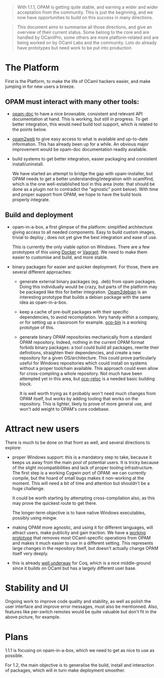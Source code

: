 > With 1.1.1, OPAM is getting quite stable, and earning a wider and wider
acceptation from the community. This is just the beginning, and we now have
opportunities to build on this success in many directions.

> This document aims to summarise all those directions, and give an overview of their current status. Some belong to the core and are handled by OCamlPro, some others are more platform-related and are being worked on by OCaml Labs and the community. Lots do already have prototypes but need work to be put into production

# The Platform

First is the Platform, to make the life of OCaml hackers easier, and make
jumping in for new users a breeze.

## OPAM must interact with many other tools:

   - [opam-doc](https://github.com/ocamllabs/opam-doc) to have a nice browsable, consistent and relevant API
     documentation at hand. This is working, but still in progress.
     To get better integration, this would need build tool support, which is related to the points below.

   - [opam2web](https://github.com/ocaml/opam2web) to give easy access to what is available and up-to-date
     information.
     This has already been up for a while. An obvious major improvement would be opam-doc documentation readily available.

   - build systems to get better integration, easier packaging and consistent
     install/uninstall.
     
     We have started an attempt to bridge the gap with opam-installer, but OPAM needs to get a better understanding/integration with 
     ocamlfind, which is the one well-established tool in this area (note: that should be done as a plugin not to contradict the "agnostic" point below).
     With time and proper support from OPAM, we hope to have the build tools properly integrate.

## Build and deployment

   - opam-in-a-box, a first glimpse of the platform: simplified architecture
     giving access to all needed components. Easy to build custom images,
     trivial to deploy ; does not yet give the best integration and ease of use.
     
     This is currently the only viable option on Windows.
     There are a few prototypes of this using [Docker](https://github.com/avsm/docker-opam) or [Vagrant](https://github.com/avsm/vagrant-opam).
     We need to make them easier to customise and build, and more stable.

   - binary packages for easier and quicker deployment. For those, there are
     several different approaches:

     * generate external binary packages (eg. .deb) from opam packages. Doing
       this individually would be crazy, but parts of the platform may be
       packaged like this for better integration.
       [Opam2debian](https://github.com/gildor478/opam2debian) is an interesting prototype that builds a debian package with the same idea as opam-in-a-box.

     * keep a cache of pre-built packages with their specific dependencies, to
       avoid recompilation. Very handy within a company, or for setting up a
       classroom for example.
       [ocp-bin](http://www.ocamlpro.com/blog/2013/12/02/monthly-11.html) is a working prototype of this.

     * generate binary OPAM repositories mechanically from a standard OPAM
       repository. Indeed, nothing in the current OPAM format forbids binary
       packages: a tool could build all packages, rewrite their definitions,
       straighten their dependencies, and create a new repository for a given
       OS/architecture. This could prove particularly useful for Windows
       repositories which could install on systems without a proper toolchain
       available. This approach could even allow for cross-compiling a whole repository.
       Not much have been attempted yet in this area, but [ocp-reloc](https://github.com/AltGr/ocp-reloc) is a needed basic building block.
       
       It is well worth trying as it probably won't need much changes from OPAM itself, but works by adding tooling that works on the repository.
       This is lighter, likely to prove of more general use, and won't add weight to OPAM's core codebase.

# Attract new users

There is much to be done on that front as well, and several directions to explore:

   - proper Windows support: this is a mandatory step to take,
     because it keeps us away from the main pool of potential users. It is
     tricky because of the slight incompatibilities and lack of proper tooling
     infrastructure.
     The first step is a working Cygwin port of OPAM: we can currently compile,
     but the hoard of small bugs makes it non-working at the moment. This will
     need a bit of time and attention but shouldn't be a huge challenge.
     
     It could be worth starting by attempting cross-compilation also, as this may prove
     the quickest route to get there.
     
     The longer-term objective is to have native Windows executables, possibly using mingw.

   - making OPAM more agnostic, and using it for different languages, will
     attract users, make publicity and gain traction. We have a [working
     prototype](https://github.com/AltGr/opam/commits/experimental-compiler-packages) that removes most OCaml-specific operations from OPAM and makes
     it much easier to use in a different setting. This represents large changes
     in the repository itself, but doesn't actually change OPAM itself very
     deeply.

   - this is already [well underway](https://github.com/braibant/opam-coq-repo)  for Coq, which is a nice middle-ground since
     it builds on OCaml but has a largely different user base.

# Stability and UI

Ongoing work to improve code quality and stability, as well as polish the user interface and improve error messages, must also be mentionned. Also, features like per-switch remotes would be quite valuable but don't fit in the above picture, for example.

# Plans

1.1.1 is focusing on opam-in-a-box, which we need to get as nice to use as possible.

For 1.2, the main objective is to generalise the build, install and interaction of packages, which will in turn make deployment smoother.
